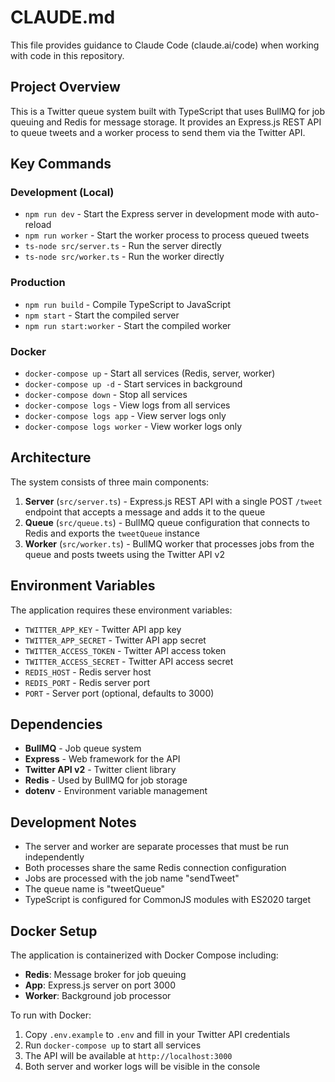 # CLAUDE.md

This file provides guidance to Claude Code (claude.ai/code) when working with code in this repository.

## Project Overview

This is a Twitter queue system built with TypeScript that uses BullMQ for job queuing and Redis for message storage. It provides an Express.js REST API to queue tweets and a worker process to send them via the Twitter API.

## Key Commands

### Development (Local)
- `npm run dev` - Start the Express server in development mode with auto-reload
- `npm run worker` - Start the worker process to process queued tweets
- `ts-node src/server.ts` - Run the server directly 
- `ts-node src/worker.ts` - Run the worker directly

### Production
- `npm run build` - Compile TypeScript to JavaScript
- `npm start` - Start the compiled server
- `npm run start:worker` - Start the compiled worker

### Docker
- `docker-compose up` - Start all services (Redis, server, worker)
- `docker-compose up -d` - Start services in background
- `docker-compose down` - Stop all services
- `docker-compose logs` - View logs from all services
- `docker-compose logs app` - View server logs only
- `docker-compose logs worker` - View worker logs only

## Architecture

The system consists of three main components:

1. **Server** (`src/server.ts`) - Express.js REST API with a single POST `/tweet` endpoint that accepts a message and adds it to the queue
2. **Queue** (`src/queue.ts`) - BullMQ queue configuration that connects to Redis and exports the `tweetQueue` instance
3. **Worker** (`src/worker.ts`) - BullMQ worker that processes jobs from the queue and posts tweets using the Twitter API v2

## Environment Variables

The application requires these environment variables:
- `TWITTER_APP_KEY` - Twitter API app key
- `TWITTER_APP_SECRET` - Twitter API app secret  
- `TWITTER_ACCESS_TOKEN` - Twitter API access token
- `TWITTER_ACCESS_SECRET` - Twitter API access secret
- `REDIS_HOST` - Redis server host
- `REDIS_PORT` - Redis server port
- `PORT` - Server port (optional, defaults to 3000)

## Dependencies

- **BullMQ** - Job queue system
- **Express** - Web framework for the API
- **Twitter API v2** - Twitter client library
- **Redis** - Used by BullMQ for job storage
- **dotenv** - Environment variable management

## Development Notes

- The server and worker are separate processes that must be run independently
- Both processes share the same Redis connection configuration
- Jobs are processed with the job name "sendTweet"
- The queue name is "tweetQueue"
- TypeScript is configured for CommonJS modules with ES2020 target

## Docker Setup

The application is containerized with Docker Compose including:
- **Redis**: Message broker for job queuing
- **App**: Express.js server on port 3000
- **Worker**: Background job processor

To run with Docker:
1. Copy `.env.example` to `.env` and fill in your Twitter API credentials
2. Run `docker-compose up` to start all services
3. The API will be available at `http://localhost:3000`
4. Both server and worker logs will be visible in the console